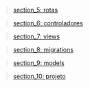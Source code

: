 > [section_5: rotas](./section_5/README.md)

> [section_6: controladores](./section_6/README.md)

> [section_7: views](./section_7/README.md)

> [section_8: migrations](./section_8/README.md)

> [section_9: models](./section_9/README.md)

> [section_10: projeto](./section_10/README.md)